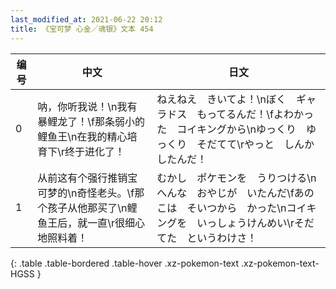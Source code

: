```yaml
---
last_modified_at: 2021-06-22 20:12
title: 《宝可梦 心金／魂银》文本 454
---
```

| 编号 | 中文 | 日文 |
| ---- | ---- | ---- |
| 0 | 呐，你听我说！\n我有暴鲤龙了！\f那条弱小的鲤鱼王\n在我的精心培育下\r终于进化了！ | ねえねえ　きいてよ！\nぼく　ギャラドス　もってるんだ！\fよわかった　コイキングから\nゆっくり　ゆっくり　そだてて\rやっと　しんか　したんだ！ |
| 1 | 从前这有个强行推销宝可梦的\n奇怪老头。\f那个孩子从他那买了\n鲤鱼王后，就一直\r很细心地照料着！ | むかし　ポケモンを　うりつける\nへんな　おやじが　いたんだ\fあのこは　そいつから　かった\nコイキングを　いっしょうけんめい\rそだてた　というわけさ！ |
{: .table .table-bordered .table-hover .xz-pokemon-text .xz-pokemon-text-HGSS }